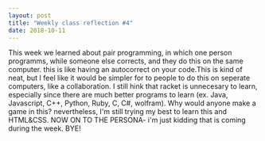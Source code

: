 ```yaml
---
layout: post
title: "Weekly class reflection #4"
date: 2018-10-11
---
```


This week we learned about pair programming, in which one person programms, while someone else corrects, and they do this on the same computer. this is like having an autocorrect on your code.This is kind of neat, but I feel like it would be simpler for to people to do this on seperate computers, like a collaboration. I still hink that racket is unnecesary to learn, especially since there are much better programs to learn (ex. Java, Javascript, C++, Python, Ruby, C, C#, wolfram). Why would anyone make a game in this? nevertheless, I'm still trying my best to learn this and HTML&CSS. NOW ON TO THE PERSONA- i'm just kidding that is coming during the week. BYE!

